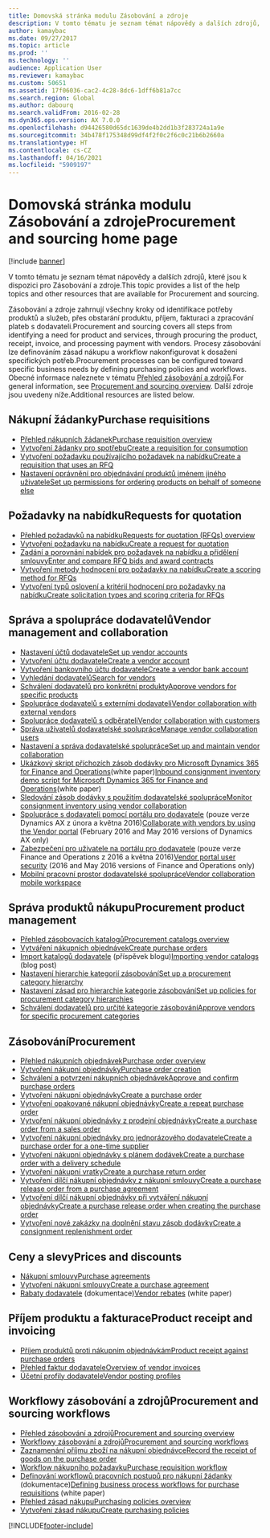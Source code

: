```yaml
---
title: Domovská stránka modulu Zásobování a zdroje
description: V tomto tématu je seznam témat nápovědy a dalších zdrojů, které jsou k dispozici pro Zásobování a zdroje.
author: kamaybac
ms.date: 09/27/2017
ms.topic: article
ms.prod: ''
ms.technology: ''
audience: Application User
ms.reviewer: kamaybac
ms.custom: 50651
ms.assetid: 17f06036-cac2-4c28-8dc6-1dff6b81a7cc
ms.search.region: Global
ms.author: dabourq
ms.search.validFrom: 2016-02-28
ms.dyn365.ops.version: AX 7.0.0
ms.openlocfilehash: d94426580d65dc1639de4b2dd1b3f283724a1a9e
ms.sourcegitcommit: 34b478f175348d99df4f2f0c2f6c0c21b6b2660a
ms.translationtype: HT
ms.contentlocale: cs-CZ
ms.lasthandoff: 04/16/2021
ms.locfileid: "5909197"
---
```

# <a name="procurement-and-sourcing-home-page"></a><span data-ttu-id="d94e0-103">Domovská stránka modulu Zásobování a zdroje</span><span class="sxs-lookup"><span data-stu-id="d94e0-103">Procurement and sourcing home page</span></span>

[!include [banner](../includes/banner.md)]

<span data-ttu-id="d94e0-104">V tomto tématu je seznam témat nápovědy a dalších zdrojů, které jsou k dispozici pro Zásobování a zdroje.</span><span class="sxs-lookup"><span data-stu-id="d94e0-104">This topic provides a list of the help topics and other resources that are available for Procurement and sourcing.</span></span>

<span data-ttu-id="d94e0-105">Zásobování a zdroje zahrnují všechny kroky od identifikace potřeby produktů a služeb, přes obstarání produktu, příjem, fakturaci a zpracování plateb s dodavateli.</span><span class="sxs-lookup"><span data-stu-id="d94e0-105">Procurement and sourcing covers all steps from identifying a need for product and services, through procuring the product, receipt, invoice, and processing payment with vendors.</span></span> <span data-ttu-id="d94e0-106">Procesy zásobování lze definováním zásad nákupu a workflow nakonfigurovat k dosažení specifických potřeb.</span><span class="sxs-lookup"><span data-stu-id="d94e0-106">Procurement processes can be configured toward specific business needs by defining purchasing policies and workflows.</span></span> <span data-ttu-id="d94e0-107">Obecné informace naleznete v tématu [Přehled zásobování a zdrojů](procurement-sourcing-overview.md).</span><span class="sxs-lookup"><span data-stu-id="d94e0-107">For general information, see [Procurement and sourcing overview](procurement-sourcing-overview.md).</span></span> <span data-ttu-id="d94e0-108">Další zdroje jsou uvedeny níže.</span><span class="sxs-lookup"><span data-stu-id="d94e0-108">Additional resources are listed below.</span></span>

## <a name="purchase-requisitions"></a><span data-ttu-id="d94e0-109">Nákupní žádanky</span><span class="sxs-lookup"><span data-stu-id="d94e0-109">Purchase requisitions</span></span>
-   [<span data-ttu-id="d94e0-110">Přehled nákupních žádanek</span><span class="sxs-lookup"><span data-stu-id="d94e0-110">Purchase requisition overview</span></span>](purchase-requisitions-overview.md)
-   [<span data-ttu-id="d94e0-111">Vytvoření žádanky pro spotřebu</span><span class="sxs-lookup"><span data-stu-id="d94e0-111">Create a requisition for consumption</span></span>](tasks/create-requisition-consumption.md)
-   [<span data-ttu-id="d94e0-112">Vytvoření požadavku používajícího požadavek na nabídku</span><span class="sxs-lookup"><span data-stu-id="d94e0-112">Create a requisition that uses an RFQ</span></span>](tasks/create-requisition-uses-rfq.md)
-   [<span data-ttu-id="d94e0-113">Nastavení oprávnění pro objednávání produktů jménem jiného uživatele</span><span class="sxs-lookup"><span data-stu-id="d94e0-113">Set up permissions for ordering products on behalf of someone else</span></span>](tasks/set-up-permissions-ordering-products.md)

## <a name="requests-for-quotation"></a><span data-ttu-id="d94e0-114">Požadavky na nabídku</span><span class="sxs-lookup"><span data-stu-id="d94e0-114">Requests for quotation</span></span>
-   [<span data-ttu-id="d94e0-115">Přehled požadavků na nabídku</span><span class="sxs-lookup"><span data-stu-id="d94e0-115">Requests for quotation (RFQs) overview</span></span>](request-quotations.md)
-   [<span data-ttu-id="d94e0-116">Vytvoření požadavku na nabídku</span><span class="sxs-lookup"><span data-stu-id="d94e0-116">Create a request for quotation</span></span>](tasks/create-request-quotation.md)
-   [<span data-ttu-id="d94e0-117">Zadání a porovnání nabídek pro požadavek na nabídku a přidělení smlouvy</span><span class="sxs-lookup"><span data-stu-id="d94e0-117">Enter and compare RFQ bids and award contracts</span></span>](tasks/enter-compare-rfq-bids-award-contracts.md)
-   [<span data-ttu-id="d94e0-118">Vytvoření metody hodnocení pro požadavky na nabídku</span><span class="sxs-lookup"><span data-stu-id="d94e0-118">Create a scoring method for RFQs</span></span>](tasks/create-scoring-method-rfqs.md)
-   [<span data-ttu-id="d94e0-119">Vytvoření typů oslovení a kritérií hodnocení pro požadavky na nabídku</span><span class="sxs-lookup"><span data-stu-id="d94e0-119">Create solicitation types and scoring criteria for RFQs</span></span>](tasks/create-solicitation-types-scoring-criteria-rfqs.md)

## <a name="vendor-management-and-collaboration"></a><span data-ttu-id="d94e0-120">Správa a spolupráce dodavatelů</span><span class="sxs-lookup"><span data-stu-id="d94e0-120">Vendor management and collaboration</span></span>
-   [<span data-ttu-id="d94e0-121">Nastavení účtů dodavatele</span><span class="sxs-lookup"><span data-stu-id="d94e0-121">Set up vendor accounts</span></span>](set-up-vendor-accounts.md)
-   [<span data-ttu-id="d94e0-122">Vytvoření účtu dodavatele</span><span class="sxs-lookup"><span data-stu-id="d94e0-122">Create a vendor account</span></span>](tasks/create-vendor-account.md)
-   [<span data-ttu-id="d94e0-123">Vytvoření bankovního účtu dodavatele</span><span class="sxs-lookup"><span data-stu-id="d94e0-123">Create a vendor bank account</span></span>](tasks/create-vendor-bank-account.md)
-   [<span data-ttu-id="d94e0-124">Vyhledání dodavatelů</span><span class="sxs-lookup"><span data-stu-id="d94e0-124">Search for vendors</span></span>](tasks/search-vendors.md)
-   [<span data-ttu-id="d94e0-125">Schválení dodavatelů pro konkrétní produkty</span><span class="sxs-lookup"><span data-stu-id="d94e0-125">Approve vendors for specific products</span></span>](tasks/approve-vendors-specific-products.md)
-   [<span data-ttu-id="d94e0-126">Spolupráce dodavatelů s externími dodavateli</span><span class="sxs-lookup"><span data-stu-id="d94e0-126">Vendor collaboration with external vendors</span></span>](vendor-collaboration-work-external-vendors.md)
-   [<span data-ttu-id="d94e0-127">Spolupráce dodavatelů s odběrateli</span><span class="sxs-lookup"><span data-stu-id="d94e0-127">Vendor collaboration with customers</span></span>](vendor-collaboration-work-customers-dynamics-365-operations.md)
-   [<span data-ttu-id="d94e0-128">Správa uživatelů dodavatelské spolupráce</span><span class="sxs-lookup"><span data-stu-id="d94e0-128">Manage vendor collaboration users</span></span>](manage-vendor-collaboration-users.md)
-   [<span data-ttu-id="d94e0-129">Nastavení a správa dodavatelské spolupráce</span><span class="sxs-lookup"><span data-stu-id="d94e0-129">Set up and maintain vendor collaboration</span></span>](set-up-maintain-vendor-collaboration.md)
-   <span data-ttu-id="d94e0-130">[Ukázkový skript příchozích zásob dodávky pro Microsoft Dynamics 365 for Finance and Operations](https://www.microsoft.com/download/details.aspx?id=101945)(white paper)</span><span class="sxs-lookup"><span data-stu-id="d94e0-130">[Inbound consignment inventory demo script for Microsoft Dynamics 365 for Finance and Operations](https://www.microsoft.com/download/details.aspx?id=101945)(white paper)</span></span>
-   [<span data-ttu-id="d94e0-131">Sledování zásob dodávky s použitím dodavatelské spolupráce</span><span class="sxs-lookup"><span data-stu-id="d94e0-131">Monitor consignment inventory using vendor collaboration</span></span>](../inventory/tasks/monitor-consignment-inventory-vendor-collaboration.md)
-   <span data-ttu-id="d94e0-132">[Spolupráce s dodavateli pomocí portálu pro dodavatele](collaborate-vendors-vendor-portal.md) (pouze verze Dynamics AX z února a května 2016)</span><span class="sxs-lookup"><span data-stu-id="d94e0-132">[Collaborate with vendors by using the Vendor portal](collaborate-vendors-vendor-portal.md)  (February 2016 and May 2016 versions of Dynamics AX only)</span></span>
-   <span data-ttu-id="d94e0-133">[Zabezpečení pro uživatele na portálu pro dodavatele](configure-security-vendor-portal-users.md) (pouze verze Finance and Operations z 2016 a května 2016)</span><span class="sxs-lookup"><span data-stu-id="d94e0-133">[Vendor portal user security](configure-security-vendor-portal-users.md) (2016 and May 2016 versions of Finance and Operations only)</span></span>
-   [<span data-ttu-id="d94e0-134">Mobilní pracovní prostor dodavatelské spolupráce</span><span class="sxs-lookup"><span data-stu-id="d94e0-134">Vendor collaboration mobile workspace</span></span>](vendor-collaboration-mobile-workspace.md)

## <a name="procurement-product-management"></a><span data-ttu-id="d94e0-135">Správa produktů nákupu</span><span class="sxs-lookup"><span data-stu-id="d94e0-135">Procurement product management</span></span>
-   [<span data-ttu-id="d94e0-136">Přehled zásobovacích katalogů</span><span class="sxs-lookup"><span data-stu-id="d94e0-136">Procurement catalogs overview</span></span>](procurement-catalogs.md)
-   [<span data-ttu-id="d94e0-137">Vytváření nákupních objednávek</span><span class="sxs-lookup"><span data-stu-id="d94e0-137">Create purchase orders</span></span>](tasks/create-procurement-catalog.md)
-   <span data-ttu-id="d94e0-138">[Import katalogů dodavatele](https://blogs.msdn.microsoft.com/dynamicsaxscm/2016/05/25/vendor-catalogs-in-dynamics-ax/) (příspěvek blogu)</span><span class="sxs-lookup"><span data-stu-id="d94e0-138">[Importing vendor catalogs](https://blogs.msdn.microsoft.com/dynamicsaxscm/2016/05/25/vendor-catalogs-in-dynamics-ax/) (blog post)</span></span>
-   [<span data-ttu-id="d94e0-139">Nastavení hierarchie kategorií zásobování</span><span class="sxs-lookup"><span data-stu-id="d94e0-139">Set up a procurement category hierarchy</span></span>](tasks/set-up-procurement-category-hierarchy.md)
-   [<span data-ttu-id="d94e0-140">Nastavení zásad pro hierarchie kategorie zásobování</span><span class="sxs-lookup"><span data-stu-id="d94e0-140">Set up policies for procurement category hierarchies</span></span>](tasks/set-up-policies-procurement-category-hierarchies.md)
-   [<span data-ttu-id="d94e0-141">Schválení dodavatelů pro určité kategorie zásobování</span><span class="sxs-lookup"><span data-stu-id="d94e0-141">Approve vendors for specific procurement categories</span></span>](tasks/approve-vendors-specific-procurement-categories.md)

## <a name="procurement"></a><span data-ttu-id="d94e0-142">Zásobování</span><span class="sxs-lookup"><span data-stu-id="d94e0-142">Procurement</span></span>
-   [<span data-ttu-id="d94e0-143">Přehled nákupních objednávek</span><span class="sxs-lookup"><span data-stu-id="d94e0-143">Purchase order overview</span></span>](purchase-order-overview.md)
-   [<span data-ttu-id="d94e0-144">Vytvoření nákupní objednávky</span><span class="sxs-lookup"><span data-stu-id="d94e0-144">Purchase order creation</span></span>](purchase-order-creation.md)
-   [<span data-ttu-id="d94e0-145">Schválení a potvrzení nákupních objednávek</span><span class="sxs-lookup"><span data-stu-id="d94e0-145">Approve and confirm purchase orders</span></span>](purchase-order-approval-confirmation.md)
-   [<span data-ttu-id="d94e0-146">Vytvoření nákupní objednávky</span><span class="sxs-lookup"><span data-stu-id="d94e0-146">Create a purchase order</span></span>](tasks/create-purchase-order.md)
-   [<span data-ttu-id="d94e0-147">Vytvoření opakované nákupní objednávky</span><span class="sxs-lookup"><span data-stu-id="d94e0-147">Create a repeat purchase order</span></span>](tasks/create-repeat-purchase-order.md)
-   [<span data-ttu-id="d94e0-148">Vytvoření nákupní objednávky z prodejní objednávky</span><span class="sxs-lookup"><span data-stu-id="d94e0-148">Create a purchase order from a sales order</span></span>](../sales-marketing/tasks/create-purchase-order-sales-order.md)
-   [<span data-ttu-id="d94e0-149">Vytvoření nákupní objednávky pro jednorázového dodavatele</span><span class="sxs-lookup"><span data-stu-id="d94e0-149">Create a purchase order for a one-time supplier</span></span>](tasks/create-purchase-order-one-time-supplier.md)
-   [<span data-ttu-id="d94e0-150">Vytvoření nákupní objednávky s plánem dodávek</span><span class="sxs-lookup"><span data-stu-id="d94e0-150">Create a purchase order with a delivery schedule</span></span>](tasks/create-purchase-order-delivery-schedule.md)
-   [<span data-ttu-id="d94e0-151">Vytvoření nákupní vratky</span><span class="sxs-lookup"><span data-stu-id="d94e0-151">Create a purchase return order</span></span>](tasks/create-purchase-return-order.md)
-   [<span data-ttu-id="d94e0-152">Vytvoření dílčí nákupní objednávky z nákupní smlouvy</span><span class="sxs-lookup"><span data-stu-id="d94e0-152">Create a purchase release order from a purchase agreement</span></span>](tasks/create-purchase-release-order-purchase-agreement.md)
-   [<span data-ttu-id="d94e0-153">Vytvoření dílčí nákupní objednávky při vytváření nákupní objednávky</span><span class="sxs-lookup"><span data-stu-id="d94e0-153">Create a purchase release order when creating the purchase order</span></span>](tasks/create-purchase-release-order-creating-purchase-order.md)
-   [<span data-ttu-id="d94e0-154">Vytvoření nové zakázky na doplnění stavu zásob dodávky</span><span class="sxs-lookup"><span data-stu-id="d94e0-154">Create a consignment replenishment order</span></span>](../inventory/tasks/create-consignment-replenishment-order.md)

## <a name="prices-and-discounts"></a><span data-ttu-id="d94e0-155">Ceny a slevy</span><span class="sxs-lookup"><span data-stu-id="d94e0-155">Prices and discounts</span></span>
-   [<span data-ttu-id="d94e0-156">Nákupní smlouvy</span><span class="sxs-lookup"><span data-stu-id="d94e0-156">Purchase agreements</span></span>](purchase-agreements.md)
-   [<span data-ttu-id="d94e0-157">Vytvoření nákupní smlouvy</span><span class="sxs-lookup"><span data-stu-id="d94e0-157">Create a purchase agreement</span></span>](tasks/create-purchase-agreement.md)
-   <span data-ttu-id="d94e0-158">[Rabaty dodavatele](/dynamics/s-e/) (dokumentace)</span><span class="sxs-lookup"><span data-stu-id="d94e0-158">[Vendor rebates](/dynamics/s-e/) (white paper)</span></span>

## <a name="product-receipt-and-invoicing"></a><span data-ttu-id="d94e0-159">Příjem produktu a fakturace</span><span class="sxs-lookup"><span data-stu-id="d94e0-159">Product receipt and invoicing</span></span>
-   [<span data-ttu-id="d94e0-160">Příjem produktů proti nákupním objednávkám</span><span class="sxs-lookup"><span data-stu-id="d94e0-160">Product receipt against purchase orders</span></span>](product-receipt-against-purchase-orders.md)
-   [<span data-ttu-id="d94e0-161">Přehled faktur dodavatele</span><span class="sxs-lookup"><span data-stu-id="d94e0-161">Overview of vendor invoices</span></span>](../../finance/accounts-payable/vendor-invoices-overview.md)
-   [<span data-ttu-id="d94e0-162">Účetní profily dodavatele</span><span class="sxs-lookup"><span data-stu-id="d94e0-162">Vendor posting profiles</span></span>](../../finance/accounts-payable/vendor-posting-profiles.md)

## <a name="procurement-and-sourcing-workflows"></a><span data-ttu-id="d94e0-163">Workflowy zásobování a zdrojů</span><span class="sxs-lookup"><span data-stu-id="d94e0-163">Procurement and sourcing workflows</span></span>
-   [<span data-ttu-id="d94e0-164">Přehled zásobování a zdrojů</span><span class="sxs-lookup"><span data-stu-id="d94e0-164">Procurement and sourcing overview</span></span>](procurement-sourcing-overview.md)
-   [<span data-ttu-id="d94e0-165">Workflowy zásobování a zdrojů</span><span class="sxs-lookup"><span data-stu-id="d94e0-165">Procurement and sourcing workflows</span></span>](procurement-sourcing-workflows.md)
-   [<span data-ttu-id="d94e0-166">Zaznamenání příjmu zboží na nákupní objednávce</span><span class="sxs-lookup"><span data-stu-id="d94e0-166">Record the receipt of goods on the purchase order</span></span>](tasks/record-receipt-goods-purchase-order.md)
-   [<span data-ttu-id="d94e0-167">Workflow nákupního požadavku</span><span class="sxs-lookup"><span data-stu-id="d94e0-167">Purchase requisition workflow</span></span>](purchase-requisitions-workflow.md)
-   <span data-ttu-id="d94e0-168">[Definování workflowů pracovních postupů pro nákupní žádanky](https://www.microsoft.com/download/details.aspx?id=101821) (dokumentace)</span><span class="sxs-lookup"><span data-stu-id="d94e0-168">[Defining business process workflows for purchase requisitions](https://www.microsoft.com/download/details.aspx?id=101821) (white paper)</span></span>
-   [<span data-ttu-id="d94e0-169">Přehled zásad nákupu</span><span class="sxs-lookup"><span data-stu-id="d94e0-169">Purchasing policies overview</span></span>](purchase-policies.md)
-   [<span data-ttu-id="d94e0-170">Vytvoření zásad nákupu</span><span class="sxs-lookup"><span data-stu-id="d94e0-170">Create purchasing policies</span></span>](tasks/create-purchasing-policies.md)





[!INCLUDE[footer-include](../../includes/footer-banner.md)]